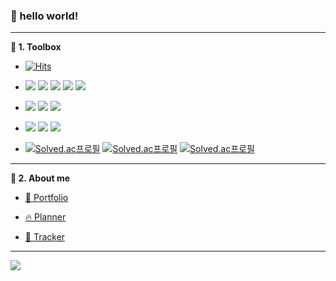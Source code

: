 ### 👋 hello world!

---

**🧰 1. Toolbox**

- [![Hits](https://hits.seeyoufarm.com/api/count/incr/badge.svg?url=https%3A%2F%2Fgithub.com%2Fhoosong0235&count_bg=%23666666&title_bg=%23333333&icon=github.svg&icon_color=%23FFFFFF&title=Github&edge_flat=false)](https://hits.seeyoufarm.com)

- <img src="https://img.shields.io/badge/Rust-000000?style=flat&logo=Rust&logoColor=white"/> <img src="https://img.shields.io/badge/Python-3776AB?style=flat&logo=Python&logoColor=white"/> <img src="https://img.shields.io/badge/C-A8B9CC?style=flat&logo=C&logoColor=white"/> <img src="https://img.shields.io/badge/Java-007395?style=flat&logo=Jordan&logoColor=white"/> <img src="https://img.shields.io/badge/Dart-0175C2?style=flat&logo=Dart&logoColor=white"/>

<!--- <img src="https://img.shields.io/badge/C++-00599C?style=flat&logo=Cplusplus&logoColor=white"/> <img src="https://img.shields.io/badge/Scala-DC322F?style=flat&logo=Scala&logoColor=white"/> -->

- <img src="https://img.shields.io/badge/Flutter-02569B?style=flat&logo=Flutter&logoColor=white"/> <img src="https://img.shields.io/badge/Firebase-FFCA28?style=flat&logo=Firebase&logoColor=white"/> <img src="https://img.shields.io/badge/Unity-FFFFFF?style=flat&logo=Unity&logoColor=white"/> 

<!--- <img src="https://img.shields.io/badge/HTML5-E34F26?style=flat&logo=HTML5&logoColor=white"/> <img src="https://img.shields.io/badge/CSS3-1572B6?style=flat&logo=CSS3&logoColor=white"/> <img src="https://img.shields.io/badge/JavaScript-F7DF1E?style=flat&logo=JavaScript&logoColor=white"/> -->

- <img src="https://img.shields.io/badge/Figma-F24E1E?style=flat&logo=Figma&logoColor=white"/> <img src="https://img.shields.io/badge/Rhinoceros-801010?style=flat&logo=Rhinoceros&logoColor=white"/> <img src="https://img.shields.io/badge/Adobe Illustrator-FF9A00?style=flat&logo=Adobe Illustrator&logoColor=white"/>

<!-- <img src="https://img.shields.io/badge/Adobe Photoshop-31A8FF?style=flat&logo=Adobe Photoshop&logoColor=white"/> -->

- [![Solved.ac프로필](http://mazassumnida.wtf/api/mini/generate_badge?boj=hoosong0235)](https://solved.ac/hoosong0235) [![Solved.ac프로필](http://mazassumnida.wtf/api/mini/generate_badge?boj=hoosong0235c)](https://solved.ac/hoosong0235c) [![Solved.ac프로필](http://mazassumnida.wtf/api/mini/generate_badge?boj=hoosong0235python)](https://solved.ac/hoosong0235python)

---

**🔎 2. About me**

<!-- - [📜 Resume](https://www.figma.com/file/FP2up2sCYPo8V5g50Mlr5u/Resume-2023-02-17?node-id=16%3A298&t=hRoSuyZMX2qH0gbn-1) -->

- [📖 Portfolio](https://hoosong0235.notion.site/Portfolio-a869d78c1d5b4d28b8e6ef3fbfa16de9)

- [🔥 Planner](https://hoosong0235.notion.site/Planner-b9a91bd182a047318f1b967bf17a570a)

- [👟 Tracker](https://hoosong0235.notion.site/Tracker-748c994a16b442f386bad9a66ca00f97)

---

[![](https://leetcard.jacoblin.cool/develop0235?ext=heatmap)](https://leetcode.com/develop0235)
